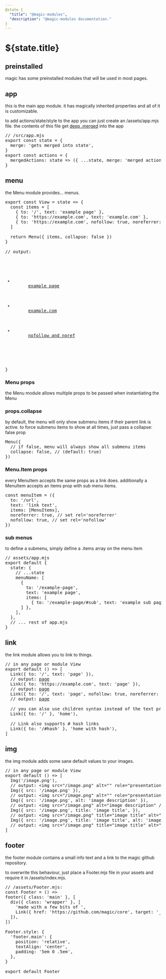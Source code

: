 ```yaml
---
@state {
  "title": "@magic-modules",
  "description": "@magic-modules documentation."
}
---
```


# ${state.title}

<h2 id='preinstalled'>preinstalled</h2>

magic has some preinstalled modules that will be used in most pages.

<h2 id='app'>app</h2>

this is the main app module.
it has magically inherited properties and all of it is customizable.

to add actions/state/style to the app you can just create an /assets/app.mjs file.
the contents of this file get
[deep .merged](https://github.com/magic/deep)
into the app

<Pre>
// /src/app.mjs
export const state = {
  merge: 'gets merged into state',
}
export const actions = {
  mergedActions: state => ({ ...state, merge: 'merged action executed' }),
}
</Pre>

<h2 id='menu'>menu</h2>

the Menu module provides... menus.

<Pre>
export const View = state => {
  const items = [
    { to: '/', text: 'example page' },
    { to: 'https://example.com', text: 'example.com' },
    { to: 'https://example.com', nofollow: true, noreferrer: true, target: 'utopia', text: 'nofollow and noref" },
  ]

  return Menu({ items, collapse: false })
}

// output:
<nav class="Menu">
  <ul>
    <li>
      <a onclick="actions.go" href="/">example page</a>
    </li>
    <li>
      <a href="https://example.com" target="_blank" rel="noopener">example.com</a>
    </li>
    <li>
      <a href="https://example.com" target="utopia" rel="noopener nofollow noreferrer">nofollow and noref</a>
    </li>
  </ul>
</nav>
}
</Pre>

<h3 id='menu-props'>Menu props</h3>

the Menu module allows multiple props to be passed when instantiating the Menu

<h3 id='menu-props-collapse'>props.collapse</h3>

by default, the menu will only show submenu items if their parent link is active.
to force submenu items to show at all times, just pass a collapse: false prop

<Pre>
Menu({
  // if false, menu will always show all submenu items
  collapse: false, // (default: true)
})
</Pre>

<h3 id='menu-item-props'>Menu.Item props</h3>

every MenuItem accepts the same props as a link does.
additionally a MenuItem accepts an items prop with sub menu items.

<Pre>
const menuItem = ({
  to: '/url',
  text: 'link text',
  items: [MenuItems],
  noreferrer: true, // set rel='noreferrer'
  nofollow: true, // set rel='nofollow'
})
</Pre>

<h3 id='menu-sub-menus'>sub menus</h3>

to define a submenu, simply define a .items array on the menu item

<Pre>
// assets/app.mjs
export default {
  state: {
    // ...state
    menuName: [
      {
        to: '/example-page',
        text: 'example page',
        items: [
          { to: '/example-page/#sub', text: 'example sub page' },
      ] },
    ],
  },
  // ... rest of app.mjs
}
</Pre>

<h2 id='link'>link</h2>

the link module allows you to link to things.

<Pre>
// in any page or module View
export default () => [
  Link({ to: '/', text: 'page' }),
  // output: <a href="/" onclick="actions.go">page</a>
  Link({ to: 'https://example.com', text: 'page' }),
  // output: <a href="https://example.com" target="_blank" rel="noopener">page</a>
  Link({ to: '/', text: 'page', nofollow: true, noreferrer: true }),
  // output: <a href="https://example.com" target="_blank" rel="nofollow noreferrer noopener">page</a>

  // you can also use children syntax instead of the text prop:
  Link({ to: '/' }, 'home'),

  // Link also supports # hash links
  Link({ to: '/#hash' }, 'home with hash'),
]
</Pre>

<h2 id='img'>img</h2>

the img module adds some sane default values to your images.

<Pre>
// in any page or module View
export default () => [
  Img('/image.png'),
  // output: &lt;img src="/image.png" alt="" role="presentation"/>
  Img({ src: '/image.png' }),
  // output: &lt;img src="/image.png" alt="" role="presentation"/>
  Img({ src: '/image.png', alt: 'image description' }),
  // output: &lt;img src="/image.png" alt="image description" />
  Img({ src: '/image.png', title: 'image title', }),
  // output: &lt;img src="/image.png" title="image title" alt="image title"/>
  Img({ src: '/image.png', title: 'image title', alt: 'image alt' }),
  // output: &lt;img src="/image.png" title="image title" alt="image alt"/>
]
</Pre>

<h2 id='footer'>footer</h2>

the footer module contains a small info text and a link to the magic github repository.

to overwrite this behaviour, just place a Footer.mjs file in your assets and require it in /assets/index.mjs.

<Pre>
// /assets/Footer.mjs:
const Footer = () =>
footer({ class: 'main' }, [
  div({ class: 'wrapper' }, [
    'made with a few bits of ',
    Link({ href: 'https://github.com/magic/core', target: '_blank', rel: 'noopener' }, 'magic'),
  ]),
])

Footer.style: {
  'footer.main': {
    position: 'relative',
    textAlign: 'center',
    padding: '5em 0 .5em',
  },
}

export default Footer
</Pre>
